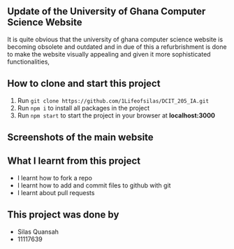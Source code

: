 ## Update of the University of Ghana Computer Science Website
It is quite obvious that the university of ghana computer science website is becoming obsolete and outdated and in due of this a refurbrishment is done to make the website visually appealing and given it more sophisticated functionalities,

## How to clone and start this project
1. Run `git clone https://github.com/1Lifeofsilas/DCIT_205_IA.git`
2. Run `npm i` to install all packages in the project
3. Run `npm start` to start the project in your browser at **localhost:3000**

## Screenshots of the main website

## What I learnt from this project
* I learnt how to fork a repo
* I learnt how to add and commit files to github with git
* I learnt about pull requests

## This project was done by
* Silas Quansah
* 11117639